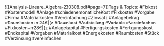 
![[Analysis-Lineare_Algebra-230308.pdf#page=7]]Tags & Topics:
   #Fixkost
   #Kostenmodell
   #Anlage
   #schiedenemonatlicheKost
   #Fixkosten
   #Vorgabe
   #Firma
   #Materialkosten
   #Vereinfachung
   #Zinssatz
   #Anlagebetrag
   #Raumkosten+n·24€|{z
   #Raumkost
   #Aufstellung
   #Variable
   #Vereinfachen
   #Fixkosten+n·28€|{z
   #Anlagekapital
   #Fertigungskosten
   #Fertigungskost
   #Endkapital
   #Vorgaben
   #Materialkost
   #Energiekosten
   #Raumkosten
   #Stück
   #Verzinsung
   #vereinfachen